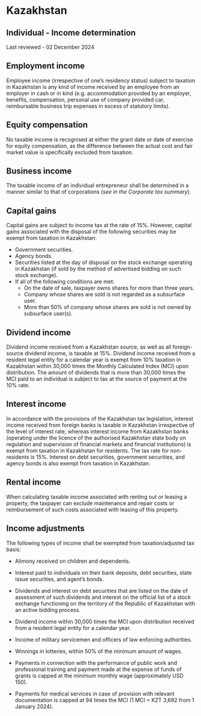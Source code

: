 # Kazakhstan
## Individual - Income determination
Last reviewed - 02 December 2024
## Employment income
Employee income (irrespective of one’s residency status) subject to taxation in Kazakhstan is any kind of income received by an employee from an employer in cash or in kind (e.g. accommodation provided by an employer, benefits, compensation, personal use of company provided car, reimbursable business trip expenses in excess of statutory limits).
## Equity compensation
No taxable income is recognised at either the grant date or date of exercise for equity compensation, as the difference between the actual cost and fair market value is specifically excluded from taxation.
## Business income
The taxable income of an individual entrepreneur shall be determined in a manner similar to that of corporations (_see_ _in the Corporate tax summary_).
## Capital gains
Capital gains are subject to income tax at the rate of 15%.
However, capital gains associated with the disposal of the following securities may be exempt from taxation in Kazakhstan:
  * Government securities.
  * Agency bonds.
  * Securities listed at the day of disposal on the stock exchange operating in Kazakhstan (if sold by the method of advertised bidding on such stock exchange).
  * If all of the following conditions are met:
    * On the date of sale, taxpayer owns shares for more than three years.
    * Company whose shares are sold is not regarded as a subsurface user.
    * More than 50% of company whose shares are sold is not owned by subsurface user(s).


## Dividend income
Dividend income received from a Kazakhstan source, as well as all foreign-source dividend income, is taxable at 15%.
Dividend income received from a resident legal entity for a calendar year is exempt from 10% taxation in Kazakhstan within 30,000 times the Monthly Calculated Index (MCI) upon distribution. The amount of dividends that is more than 30,000 times the MCI paid to an individual is subject to tax at the source of payment at the 10% rate.
## Interest income
In accordance with the provisions of the Kazakhstan tax legislation, interest income received from foreign banks is taxable in Kazakhstan irrespective of the level of interest rate, whereas interest income from Kazakhstan banks (operating under the licence of the authorised Kazakhstan state body on regulation and supervision of financial markets and financial institutions) is exempt from taxation in Kazakhstan for residents. The tax rate for non-residents is 15%.
Interest on debt securities, government securities, and agency bonds is also exempt from taxation in Kazakhstan.
## Rental income
When calculating taxable income associated with renting out or leasing a property, the taxpayer can exclude maintenance and repair costs or reimbursement of such costs associated with leasing of this property.
## Income adjustments
The following types of income shall be exempted from taxation/adjusted tax basis:
  * Alimony received on children and dependents.
  * Interest paid to individuals on their bank deposits, debt securities, state issue securities, and agent’s bonds.
  * Dividends and interest on debt securities that are listed on the date of assessment of such dividends and interest on the official list of a stock exchange functioning on the territory of the Republic of Kazakhstan with an active bidding process.


  * Dividend income within 30,000 times the MCI upon distribution received from a resident legal entity for a calendar year.


  * Income of military servicemen and officers of law enforcing authorities.
  * Winnings in lotteries, within 50% of the minimum amount of wages.
  * Payments in connection with the performance of public work and professional training and payment made at the expense of funds of grants is capped at the minimum monthly wage (approximately USD 150).
  * Payments for medical services in case of provision with relevant documentation is capped at 94 times the MCI (1 MCI = KZT 3,692 from 1 January 2024).


